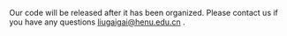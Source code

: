 Our code will be released after it has been organized. Please contact us if you have any questions liugaigai@henu.edu.cn .
